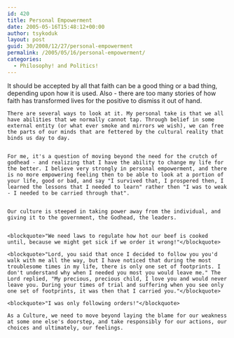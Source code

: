 ```yaml
---
id: 420
title: Personal Empowerment
date: 2005-05-16T15:48:12+00:00
author: tsykoduk
layout: post
guid: 30/2008/12/27/personal-empowerment
permalink: /2005/05/16/personal-empowerment/
categories:
  - Philosophy! and Politics!
---
```

It should be accepted by all that faith can be a good thing or a bad thing, depending upon how it is used. Also - there are too many stories of how faith has transformed lives for the positive to dismiss it out of hand.


	There are several ways to look at it. My personal take is that we all have abilities that we normally cannot tap. Through belief in some external entity (or what ever smoke and mirrors we wish), we can free the parts of our minds that are fettered by the cultural reality that binds us day to day.


	For me, it's a question of moving beyond the need for the crutch of godhead - and realizing that I have the ability to change my life for the better. I believe very strongly in personal empowerment, and there is no more empowering feeling then to be able to look at a portion of your life, good or bad, and say "I survived that, I prospered then, I learned the lessons that I needed to learn" rather then "I was to weak - I needed to be carried through that".


	Our culture is steeped in taking power away from the individual, and giving it to the government, the Godhead, the leaders.


	<blockquote>"We need laws to regulate how hot our beef is cooked until, because we might get sick if we order it wrong!"</blockquote>

	<blockquote>"Lord, you said that once I decided to follow you you'd walk with me all the way, but I have noticed that during the most troublesome times in my life, there is only one set of footprints. I don't understand why when I needed you most you would leave me." The Lord replied, "My precious, precious child, I love you and would never leave you. During your times of trial and suffering when you see only one set of footprints, it was then that I carried you."</blockquote>

	<blockquote>"I was only following orders!"</blockquote>

	As a Culture, we need to move beyond laying the blame for our weakness at some one else's doorstep, and take responsibly for our actions, our choices and ultimately, our feelings.